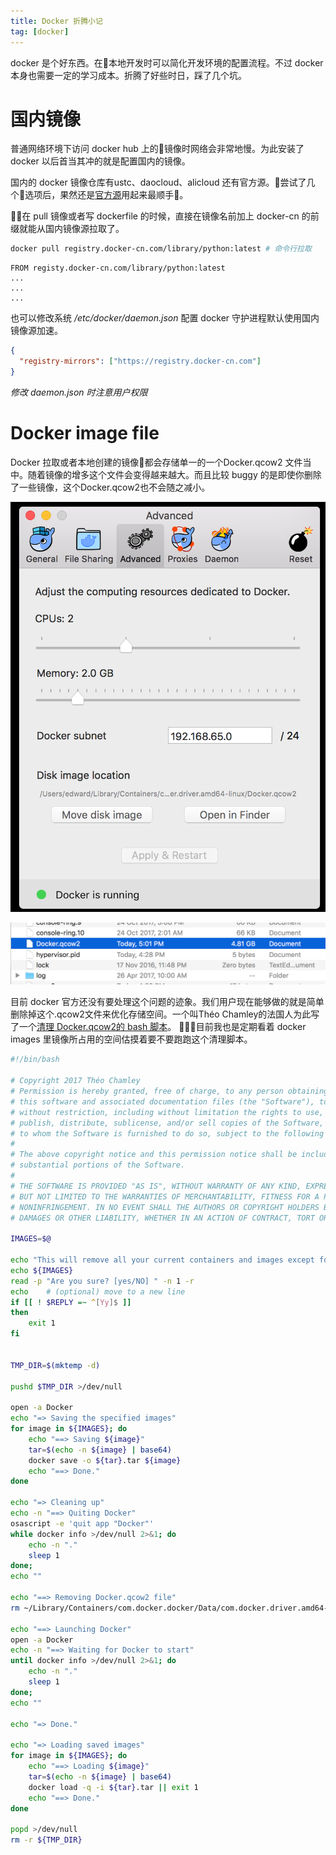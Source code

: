 ```yaml
---
title: Docker 折腾小记
tag: [docker]
---
```


docker 是个好东西。在本地开发时可以简化开发环境的配置流程。不过 docker 本身也需要一定的学习成本。折腾了好些时日，踩了几个坑。

# 国内镜像
普通网络环境下访问 docker hub 上的镜像时网络会非常地慢。为此安装了 docker 以后首当其冲的就是配置国内的镜像。

国内的 docker 镜像仓库有ustc、daocloud、alicloud 还有官方源。尝试了几个选项后，果然还是[官方源](https://www.docker-cn.com/registry-mirror)用起来最顺手。

在 pull 镜像或者写 dockerfile 的时候，直接在镜像名前加上 docker-cn 的前缀就能从国内镜像源拉取了。


``` bash
docker pull registry.docker-cn.com/library/python:latest # 命令行拉取
```

```
FROM registy.docker-cn.com/library/python:latest
...
...
...
```

也可以修改系统 */etc/docker/daemon.json* 配置 docker 守护进程默认使用国内镜像源加速。

``` json
{
  "registry-mirrors": ["https://registry.docker-cn.com"]
}
```

*修改 daemon.json 时注意用户权限*

# Docker image file
Docker 拉取或者本地创建的镜像都会存储单一的一个Docker.qcow2 文件当中。随着镜像的增多这个文件会变得越来越大。而且比较 buggy 的是即使你删除了一些镜像，这个Docker.qcow2也不会随之减小。

![screenshot1](https://github.com/Edward1992/edward1992.github.io/blob/master/image/2017/10/2017-10-30-5.01.08.png?raw=true)

![screenshot2](https://github.com/Edward1992/edward1992.github.io/blob/master/image/2017/10/2017-10-30-5.01.20.png?raw=true)



目前 docker 官方还没有要处理这个问题的迹象。我们用户现在能够做的就是简单删除掉这个.qcow2文件来优化存储空间。一个叫Théo Chamley的法国人为此写了一个[清理 Docker.qcow2的 bash 脚本](https://gist.github.com/MrTrustor/e690ba75cefe844086f5e7da909b35ce#file-clean-docker-for-mac-sh)。
目前我也是定期看着 docker images 里镜像所占用的空间估摸着要不要跑跑这个清理脚本。

``` bash
#!/bin/bash

# Copyright 2017 Théo Chamley
# Permission is hereby granted, free of charge, to any person obtaining a copy of 
# this software and associated documentation files (the "Software"), to deal in the Software
# without restriction, including without limitation the rights to use, copy, modify, merge,
# publish, distribute, sublicense, and/or sell copies of the Software, and to permit persons
# to whom the Software is furnished to do so, subject to the following conditions:
#
# The above copyright notice and this permission notice shall be included in all copies or
# substantial portions of the Software.
#
# THE SOFTWARE IS PROVIDED "AS IS", WITHOUT WARRANTY OF ANY KIND, EXPRESS OR IMPLIED, INCLUDING
# BUT NOT LIMITED TO THE WARRANTIES OF MERCHANTABILITY, FITNESS FOR A PARTICULAR PURPOSE AND
# NONINFRINGEMENT. IN NO EVENT SHALL THE AUTHORS OR COPYRIGHT HOLDERS BE LIABLE FOR ANY CLAIM,
# DAMAGES OR OTHER LIABILITY, WHETHER IN AN ACTION OF CONTRACT, TORT OR OTHERWISE, ARISING FROM,

IMAGES=$@

echo "This will remove all your current containers and images except for:"
echo ${IMAGES}
read -p "Are you sure? [yes/NO] " -n 1 -r
echo    # (optional) move to a new line
if [[ ! $REPLY =~ ^[Yy]$ ]]
then
    exit 1
fi


TMP_DIR=$(mktemp -d)

pushd $TMP_DIR >/dev/null

open -a Docker
echo "=> Saving the specified images"
for image in ${IMAGES}; do
	echo "==> Saving ${image}"
	tar=$(echo -n ${image} | base64)
	docker save -o ${tar}.tar ${image}
	echo "==> Done."
done

echo "=> Cleaning up"
echo -n "==> Quiting Docker"
osascript -e 'quit app "Docker"'
while docker info >/dev/null 2>&1; do
	echo -n "."
	sleep 1
done;
echo ""

echo "==> Removing Docker.qcow2 file"
rm ~/Library/Containers/com.docker.docker/Data/com.docker.driver.amd64-linux/Docker.qcow2

echo "==> Launching Docker"
open -a Docker
echo -n "==> Waiting for Docker to start"
until docker info >/dev/null 2>&1; do
	echo -n "."
	sleep 1
done;
echo ""

echo "=> Done."

echo "=> Loading saved images"
for image in ${IMAGES}; do
	echo "==> Loading ${image}"
	tar=$(echo -n ${image} | base64)
	docker load -q -i ${tar}.tar || exit 1
	echo "==> Done."
done

popd >/dev/null
rm -r ${TMP_DIR}
```
